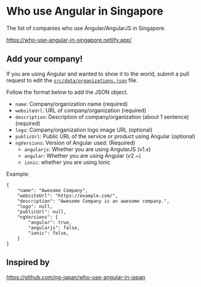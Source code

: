 # Who use Angular in Singapore

The list of companies who use Angular/AngularJS in Singapore.

https://who-use-angular-in-singapore.netlify.app/

## Add your company!

If you are using Angular and wanted to show it to the world, submit a pull request to edit the [`src/data/organizations.json`][organizations] file.

Follow the format below to add the JSON object.

- `name`: Company/organization name (required)
- `websiteUrl`: URL of company/organization (required)
- `description`: Description of company/organization (about 1 sentence) (required)
- `logo`: Company/organization logo image URL (optional)
- `publicUrl`: Public URL of the service or product using Angular (optional)
- `ngVersions`: Version of Angular used: (Required)
  - `angularjs`: Whether you are using AngularJS (v1.x)
  - `angular`: Whether you are using Angular (v2 ~)
  - `ionic`: whether you are using Ionic

Example:

```
{
    "name": "Awesome Company",
    "websiteUrl": "https://example.com/",
    "description": "Awesome Company is an awesome company.",
    "logo": null,
    "publicUrl": null,
    "ngVersions": {
        "angular": true,
        "angularjs": false,
        "ionic": false,
    }
}
```

## Inspired by

https://github.com/ng-japan/who-use-angular-in-japan

[organizations]: https://github.com/ng-singapore/who-use-angular-in-singapore/blob/master/src/data/organizations.json

